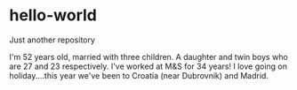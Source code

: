 # hello-world
Just another repository

I'm 52 years old, married with three children. A daughter and twin boys who are 27 and 23 respectively.
I've worked at M&S for 34 years!
I love going on holiday....this year we've been to Croatia (near Dubrovnik) and Madrid.
